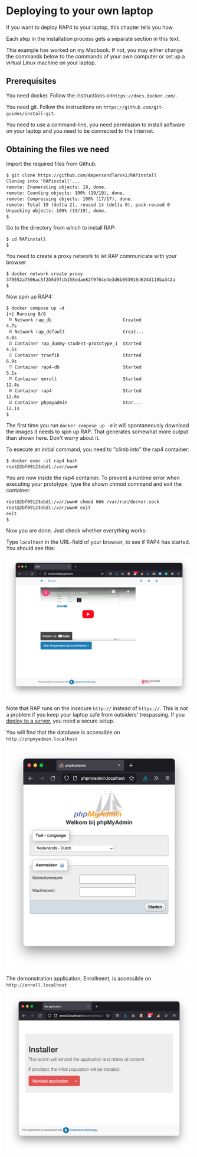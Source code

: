 # Deploying to your own laptop

If you want to deploy RAP4 to your laptop, this chapter tells you how.

Each step in the installation process gets a separate section in this text.

This example has worked on my Macbook. If not, you may either change the commands below to the commands of your own computer or set up a virtual Linux machine on your laptop.

## Prerequisites

You need docker. Follow the instructions on`https://docs.docker.com/.`

You need git. Follow the instructions on `https://github.com/git-guides/install-git`.

You need to use a command-line, you need permission to install software on your laptop and you need to be connected to the Internet.

## Obtaining the files we need

Import the required files from Github:

```text
$ git clone https://github.com/AmpersandTarski/RAPinstall
Cloning into 'RAPinstall'...
remote: Enumerating objects: 19, done.
remote: Counting objects: 100% (19/19), done.
remote: Compressing objects: 100% (17/17), done.
remote: Total 19 (delta 2), reused 14 (delta 0), pack-reused 0
Unpacking objects: 100% (19/19), done.
$
```

Go to the directory from which to install RAP:

```text
$ cd RAPinstall
$ 
```

You need to create a proxy network to let RAP communicate with your browser

```text
$ docker network create proxy
3f9552a7506ac5f2b5d9fcb158edae82f9f64e4e3d6b093916d624d118ba342a
$ 
```

Now spin up RAP4:

```text
$ docker compose up -d
[+] Running 8/8
 ⠿ Network rap_db                           Created                        4.7s
 ⠿ Network rap_default                      Creat...                       4.0s
 ⠿ Container rap_dummy-student-prototype_1  Started                        4.5s
 ⠿ Container traefik                        Started                        6.9s
 ⠿ Container rap4-db                        Started                        5.1s
 ⠿ Container enroll                         Started                       12.4s
 ⠿ Container rap4                           Started                       12.6s
 ⠿ Container phpmyadmin                     Star...                       12.1s
$ 
```

The first time you run `docker compose up -d` it will spontaneously download the images it needs to spin up RAP. That generates somewhat more output than shown here. Don't worry about it.

To execute an initial command, you need to "climb into" the rap4 container:

```text
$ docker exec -it rap4 bash
root@2bf09123ebd1:/var/www# 
```

You are now inside the rap4 container. To prevent a runtime error when executing your prototype, type the shown chmod command and exit the container:

```text
root@2bf09123ebd1:/var/www# chmod 666 /var/run/docker.sock 
root@2bf09123ebd1:/var/www# exit
exit
$ 
```

Now you are done. Just check whether everything works:

Type `localhost` in the URL-field of your browser, to see if RAP4 has started. You should see this:

![](../.gitbook/assets/schermafbeelding-2021-07-31-om-08.31.22.png)

Note that RAP runs on the insecure `http://` instead of `https://`.  This is not a problem if you keep your laptop safe from outsiders' trespassing. If you [deploy to a server](deploying-ounl-rap3.md), you need a secure setup.

You will find that the database is accessible on `http://phpmyadmin.localhost`

![](../.gitbook/assets/schermafbeelding-2021-07-31-om-08.36.16.png)

The demonstration application, Enrollment, is accessible on `http://enroll.localhost`

![](../.gitbook/assets/schermafbeelding-2021-07-31-om-08.37.47.png)

